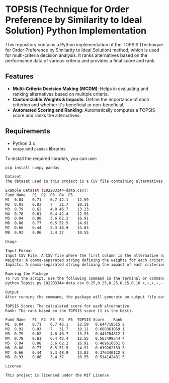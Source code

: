 # TOPSIS (Technique for Order Preference by Similarity to Ideal Solution) Python Implementation

This repository contains a Python implementation of the TOPSIS (Technique for Order Preference by Similarity to Ideal Solution) method, which is used for multi-criteria decision analysis. It ranks alternatives based on the performance data of various criteria and provides a final score and rank.

## Features

- **Multi-Criteria Decision Making (MCDM)**: Helps in evaluating and ranking alternatives based on multiple criteria.
- **Customizable Weights & Impacts**: Define the importance of each criterion and whether it's beneficial or non-beneficial.
- **Automated Scoring and Ranking**: Automatically computes a TOPSIS score and ranks the alternatives.

## Requirements

- Python 3.x
- `numpy` and `pandas` libraries

To install the required libraries, you can use:

```bash
pip install numpy pandas

Dataset
The dataset used in this project is a CSV file containing alternatives and criteria. The first row contains column headers (criteria names), and the first column contains the names of alternatives. The remaining columns represent the performance scores for each criterion.

Example Dataset (102203344-data.csv):
Fund Name	P1	P2	P3	P4	P5
M1	0.84	0.71	6.7	42.1	12.59
M2	0.91	0.83	7	31.7	10.11
M3	0.79	0.62	4.8	46.7	13.23
M4	0.78	0.61	6.4	42.4	12.55
M5	0.94	0.88	3.6	62.2	16.91
M6	0.88	0.77	6.5	51.5	14.91
M7	0.66	0.44	5.3	48.9	13.83
M8	0.93	0.86	3.4	37	    10.55

Usage

Input Format
Input CSV File: A CSV file where the first column is the alternative name, and the remaining columns represent the performance scores for each criterion.
Weights: A comma-separated string defining the weights for each criterion (e.g., 0.25,0.25,0.25,0.15,0.10).
Impacts: A comma-separated string defining the impact of each criterion (e.g., +,+,+,+,-). + represents a beneficial criterion, while - represents a non-beneficial criterion.

Running the Package
To run the script, use the following command in the terminal or command prompt:
python Topsis.py 102203344-data.csv 0.25,0.25,0.25,0.15,0.10 +,+,+,+,- output.csv

Output
After running the command, the package will generate an output file output.csv with the following additional columns:

TOPSIS Score: The calculated score for each alternative.
Rank: The rank based on the TOPSIS score (1 is the best).

Fund Name	P1	P2	P3	P4	P5	TOPSIS Score	Rank
M1	0.84	0.71	6.7	42.1	12.59	0.644718515	2
M2	0.91	0.83	7	31.7	10.11	0.680361059	1
M3	0.79	0.62	4.8	46.7	13.23	0.443784812	7
M4	0.78	0.61	6.4	42.4	12.55	0.563499544	4
M5	0.94	0.88	3.6	62.2	16.91	0.489616631	6
M6	0.88	0.77	6.5	51.5	14.91	0.639262133	3
M7	0.66	0.44	5.3	48.9	13.83	0.376340122	8
M8	0.93	0.86	3.4	37	    10.55	0.514142481	5

License

This project is licensed under the MIT License 